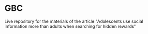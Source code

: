 # GBC
Live repository for the materials of the article "Adolescents use social information more than adults when searching for hidden rewards"
